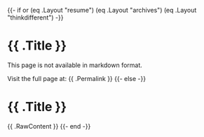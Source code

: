 {{- if or (eq .Layout "resume") (eq .Layout "archives") (eq .Layout "thinkdifferent") -}}

# {{ .Title }}

This page is not available in markdown format.

Visit the full page at: {{ .Permalink }}
{{- else -}}

# {{ .Title }}

{{ .RawContent }}
{{- end -}}
